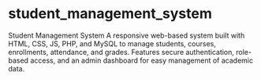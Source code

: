 # student_management_system
Student Management System  A responsive web-based system built with HTML, CSS, JS, PHP, and MySQL to manage students, courses, enrollments, attendance, and grades. Features secure authentication, role-based access, and an admin dashboard for easy management of academic data.
